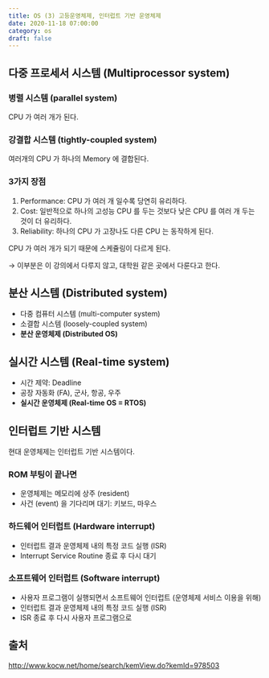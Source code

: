 ```yaml
---
title: OS (3) 고등운영체제, 인터럽트 기반 운영체제
date: 2020-11-18 07:00:00
category: os
draft: false
---
```


## 다중 프로세서 시스템 (Multiprocessor system)

### 병렬 시스템 (parallel system)

CPU 가 여러 개가 된다.

### 강결합 시스템 (tightly-coupled system)

여러개의 CPU 가 하나의 Memory 에 결합된다.

### 3가지 장점

1. Performance: CPU 가 여러 개 일수록 당연히 유리하다.
2. Cost: 일반적으로 하나의 고성능 CPU 를 두는 것보다 낮은 CPU 를 여러 개 두는 것이 더 유리하다.
3. Reliability: 하나의 CPU 가 고장나도 다른 CPU 는 동작하게 된다.

CPU 가 여러 개가 되기 때문에 스케쥴링이 다르게 된다.

→ 이부분은 이 강의에서 다루지 않고, 대학원 같은 곳에서 다룬다고 한다.

## 분산 시스템 (Distributed system)

- 다중 컴퓨터 시스템 (multi-computer system)
- 소결합 시스템 (loosely-coupled system)
- **분산 운영체제 (Distributed OS)**

## 실시간 시스템 (Real-time system)

- 시간 제약: Deadline
- 공장 자동화 (FA), 군사, 항공, 우주
- **실시간 운영체제 (Real-time OS = RTOS)**

## 인터럽트 기반 시스템

현대 운영체제는 인터럽트 기반 시스템이다.

### ROM 부팅이 끝나면

- 운영체제는 메모리에 상주 (resident)
- 사건 (event) 을 기다리며 대기: 키보드, 마우스

### 하드웨어 인터럽트 (Hardware interrupt)

- 인터럽트 결과 운영체제 내의 특정 코드 실행 (ISR)
- Interrupt Service Routine 종료 후 다시 대기

### 소프트웨어 인터럽트 (Software interrupt)

- 사용자 프로그램이 실행되면서 소프트웨어 인터럽트 (운영체제 서비스 이용을 위해)
- 인터럽트 결과 운영체제 내의 특정 코드 실행 (ISR)
- ISR 종료 후 다시 사용자 프로그램으로

## 출처

http://www.kocw.net/home/search/kemView.do?kemId=978503
